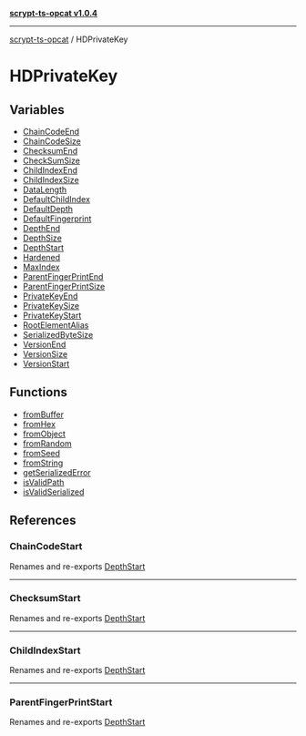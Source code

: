 [**scrypt-ts-opcat v1.0.4**](../../README.md)

***

[scrypt-ts-opcat](../../README.md) / HDPrivateKey

# HDPrivateKey

## Variables

- [ChainCodeEnd](variables/ChainCodeEnd.md)
- [ChainCodeSize](variables/ChainCodeSize.md)
- [ChecksumEnd](variables/ChecksumEnd.md)
- [CheckSumSize](variables/CheckSumSize.md)
- [ChildIndexEnd](variables/ChildIndexEnd.md)
- [ChildIndexSize](variables/ChildIndexSize.md)
- [DataLength](variables/DataLength.md)
- [DefaultChildIndex](variables/DefaultChildIndex.md)
- [DefaultDepth](variables/DefaultDepth.md)
- [DefaultFingerprint](variables/DefaultFingerprint.md)
- [DepthEnd](variables/DepthEnd.md)
- [DepthSize](variables/DepthSize.md)
- [DepthStart](variables/DepthStart.md)
- [Hardened](variables/Hardened.md)
- [MaxIndex](variables/MaxIndex.md)
- [ParentFingerPrintEnd](variables/ParentFingerPrintEnd.md)
- [ParentFingerPrintSize](variables/ParentFingerPrintSize.md)
- [PrivateKeyEnd](variables/PrivateKeyEnd.md)
- [PrivateKeySize](variables/PrivateKeySize.md)
- [PrivateKeyStart](variables/PrivateKeyStart.md)
- [RootElementAlias](variables/RootElementAlias.md)
- [SerializedByteSize](variables/SerializedByteSize.md)
- [VersionEnd](variables/VersionEnd.md)
- [VersionSize](variables/VersionSize.md)
- [VersionStart](variables/VersionStart.md)

## Functions

- [fromBuffer](functions/fromBuffer.md)
- [fromHex](functions/fromHex.md)
- [fromObject](functions/fromObject.md)
- [fromRandom](functions/fromRandom.md)
- [fromSeed](functions/fromSeed.md)
- [fromString](functions/fromString.md)
- [getSerializedError](functions/getSerializedError.md)
- [isValidPath](functions/isValidPath.md)
- [isValidSerialized](functions/isValidSerialized.md)

## References

### ChainCodeStart

Renames and re-exports [DepthStart](variables/DepthStart.md)

***

### ChecksumStart

Renames and re-exports [DepthStart](variables/DepthStart.md)

***

### ChildIndexStart

Renames and re-exports [DepthStart](variables/DepthStart.md)

***

### ParentFingerPrintStart

Renames and re-exports [DepthStart](variables/DepthStart.md)
